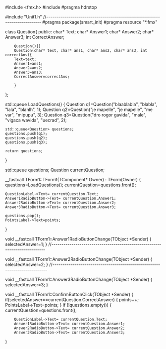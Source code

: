 #include <fmx.h>
#include <queue>
#pragma hdrstop

#include "Unit1.h"
//---------------------------------------------------------------------------
#pragma package(smart_init)
#pragma resource "*.fmx"

class Question{
public:
	char* Text;
	char* Answer1;
	char* Answer2;
	char* Answer3;
	int CorrectAnswer;

		Question(){}
		Question(char* text, char* ans1, char* ans2, char* ans3, int correctAns){
		Text=text;
		Answer1=ans1;
		Answer2=ans2;
		Answer3=ans3;
		CorrectAnswer=correctAns;

		}
};

std::queue<Question> LoadQuestions() {
	Question q1=Question("blaablabla", "blabla", "lala", "blahlh", 1);
	Question q2=Question("je mapelle", "je mapelle", "me var", "mipupu", 3);
	Question q3=Question("dro rogor gavida", "male", "vigaca wavida", "uecrad", 2);

	std::queue<Question> questions;
	questions.push(q1);
	questions.push(q2);
	questions.push(q3);

	return questions;
}

std::queue<Question> questions;
Question currentQuestion;


__fastcall TForm1::TForm1(TComponent* Owner)
	: TForm(Owner)
{
	questions=LoadQuestions();
	currentQuestion=questions.front();

	QuestionLabel->Text= currentQuestion.Text;
	Answer1RadioButton->Text= currentQuestion.Answer1;
	Answer2RadioButton->Text= currentQuestion.Answer2;
	Answer3RadioButton->Text= currentQuestion.Answer3;

	questions.pop();
	PointsLabel->Text=points;

}

void __fastcall TForm1::Answer1RadioButtonChange(TObject *Sender)
{
   selectedAnswer=1;
}
//---------------------------------------------------------------------------

void __fastcall TForm1::Answer2RadioButtonChange(TObject *Sender)
{
	selectedAnswer=2;
}
//---------------------------------------------------------------------------

void __fastcall TForm1::Answer3RadioButtonChange(TObject *Sender)
{
	selectedAnswer=3;
}

void __fastcall TForm1::ConfirmButtonClick(TObject *Sender)
{
	if(selectedAnswer==currentQuestion.CorrectAnswer) {
	   points++;
	   PointsLabel->Text=points;
	}
	if (!questions.empty()) {
		currentQuestion=questions.front();

		QuestionLabel->Text= currentQuestion.Text;
		Answer1RadioButton->Text= currentQuestion.Answer1;
		Answer2RadioButton->Text= currentQuestion.Answer2;
		Answer3RadioButton->Text= currentQuestion.Answer3;


}
